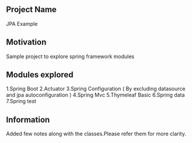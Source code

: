 ## Project Name
JPA Example

## Motivation
Sample project to explore spring framework modules

## Modules explored

1.Spring Boot
2.Actuator
3.Spring Configuration ( By excluding datasource and jpa autoconfiguration )
4.Spring Mvc
5.Thymeleaf Basic
6.Spring data
7.Spring test

## Information
Added few notes along with the classes.Please refer them
for more clarity.
